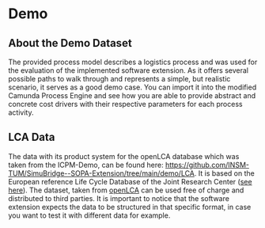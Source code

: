 # Demo

## About the Demo Dataset

The provided process model describes a logistics process and was used for the evaluation of the implemented software extension. As it offers several possible paths to walk through and represents a simple, but realistic scenario, it serves as a good demo case. You can import it into the modified Camunda Process Engine and see how you are able to provide abstract and concrete cost drivers with their respective parameters for each process activity.

## LCA Data

The data with its product system for the openLCA database which was taken from the ICPM-Demo, can be found here: https://github.com/INSM-TUM/SimuBridge--SOPA-Extension/tree/main/demo/LCA. It is based on the European reference Life Cycle Database of the Joint Research Center ([see here](https://eplca.jrc.ec.europa.eu/ELCD3/)). The dataset, taken from [openLCA](https://nexus.openlca.org/database/ELCD) can be used free of charge and distributed to third parties. It is important to notice that the software extension expects the data to be structured in that specific format, in case you want to test it with different data for example.
